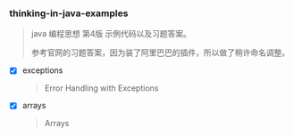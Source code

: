 ### thinking-in-java-examples

>  java 编程思想 第4版 示例代码以及习题答案。
>
> 参考官网的习题答案，因为装了阿里巴巴的插件，所以做了稍许命名调整。



- [x] exceptions

  > Error Handling with Exceptions
  
- [x] arrays

  > Arrays